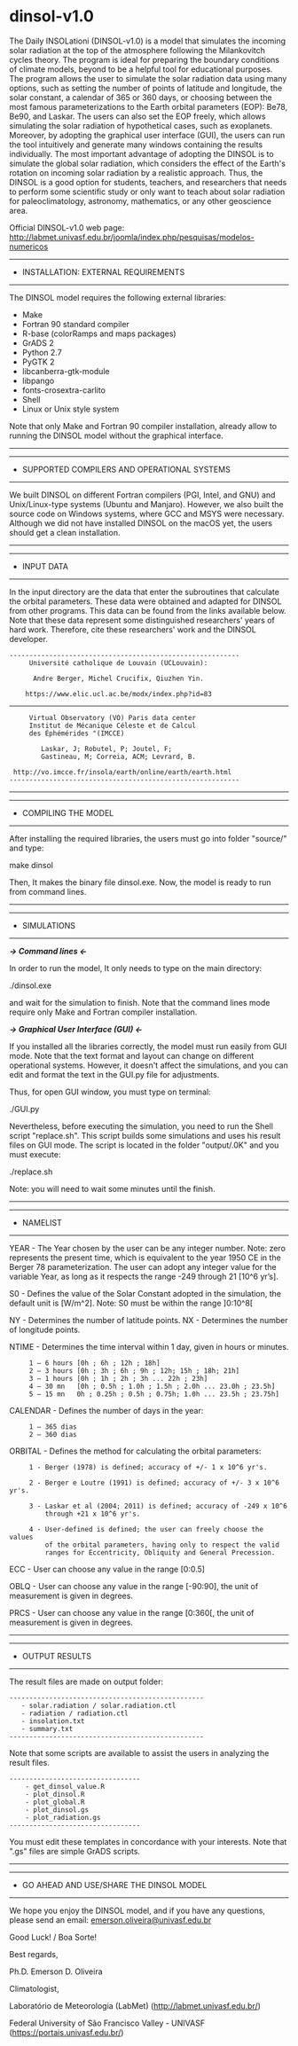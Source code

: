 # dinsol-v1.0

The Daily INSOLationi (DINSOL-v1.0) is a model that simulates the incoming solar radiation at the top of the atmosphere following the Milankovitch cycles theory. The program is ideal for preparing the boundary conditions of climate models, beyond to be a helpful tool for educational purposes. The program allows the user to simulate the solar radiation data using many options, such as setting the number of points of latitude and longitude, the solar constant, a calendar of 365 or 360 days, or choosing between the most famous parameterizations to the Earth orbital parameters (EOP): Be78, Be90, and Laskar. The users can also set the EOP freely, which allows simulating the solar radiation of hypothetical cases, such as exoplanets. Moreover, by adopting the graphical user interface (GUI), the users can run the tool intuitively and generate many windows containing the results individually. The most important advantage of adopting the DINSOL is to simulate the global solar radiation, which considers the effect of the Earth's rotation on incoming solar radiation by a realistic approach. Thus, the DINSOL is a good option for students, teachers, and researchers that needs to perform some scientific study or only want to teach about solar radiation for paleoclimatology, astronomy, mathematics, or any other geoscience area.

Official DINSOL-v1.0 web page: http://labmet.univasf.edu.br/joomla/index.php/pesquisas/modelos-numericos

 ***************************************
 * INSTALLATION: EXTERNAL REQUIREMENTS 
 ***************************************

 The DINSOL model requires the following external libraries:

   - Make
   - Fortran 90 standard compiler
   - R-base (colorRamps and maps packages)
   - GrADS 2
   - Python 2.7
   - PyGTK 2
   - libcanberra-gtk-module
   - libpango
   - fonts-crosextra-carlito
   - Shell
   - Linux or Unix style system
  
 Note that only Make and Fortran 90 compiler installation, 
 already allow to running the DINSOL model without the 
 graphical interface.  

 ---------------------------------------------------------------------------- 
 ***********************************************
 * SUPPORTED COMPILERS AND OPERATIONAL SYSTEMS 
 ***********************************************

 We built DINSOL on different Fortran compilers (PGI, Intel, and GNU) 
 and Unix/Linux-type systems (Ubuntu and Manjaro). However, we also 
 built the source code on Windows systems, where GCC and  MSYS were 
 necessary. Although we did not have installed DINSOL on the macOS yet,
 the users should get a clean installation.

 ----------------------------------------------------------------------------
 ************** 
 * INPUT DATA 
 **************

 In the input directory are the data that enter the subroutines that 
 calculate the orbital parameters. These data were obtained and adapted
 for DINSOL from other programs. This data can be found from the links
 available below. Note that these data represent some distinguished 
 researchers' years of hard work. Therefore, cite these researchers' 
 work and the DINSOL developer.

    ----------------------------------------------------------
         Université catholique de Louvain (UCLouvain):

          Andre Berger, Michel Crucifix, Qiuzhen Yin.

        https://www.elic.ucl.ac.be/modx/index.php?id=83
   ----------------------------------------------------------

         Virtual Observatory (VO) Paris data center 
         Institut de Mécanique Céleste et de Calcul
         des Éphémérides "(IMCCE)

            Laskar, J; Robutel, P; Joutel, F; 
            Gastineau, M; Correia, ACM; Levrard, B.

     http://vo.imcce.fr/insola/earth/online/earth/earth.html
    ----------------------------------------------------------
    
 ---------------------------------------------------------------------------- 
 *********************** 
 * COMPILING THE MODEL 
 ***********************

 After installing the required libraries, the users must go into folder
 "source/" and type:

   make dinsol
 
 Then, It makes the binary file dinsol.exe. Now, the model is ready to
 run from command lines.
 
 ---------------------------------------------------------------------------- 
 *************** 
 * SIMULATIONS 
 ***************
 
 ***-> Command lines <-***
 
 In order to run the model, It only needs to type on the main directory:

   ./dinsol.exe

 and wait for the simulation to finish. Note that the command lines mode
 require only Make and Fortran compiler installation.


 ***-> Graphical User Interface (GUI) <-***
 
 If you installed all the libraries correctly, the model must run easily 
 from GUI mode. Note that the text format and layout can change on different 
 operational systems. However, it doesn't affect the simulations, and you
 can edit and format the text in the GUI.py file for adjustments. 
 
 Thus, for open GUI window, you must type on terminal:

 ./GUI.py

 Nevertheless, before executing the simulation, you need to run the Shell 
 script "replace.sh". This script builds some simulations and uses his result
 files on GUI mode. The script is located in the folder "output/.0K" and
 you must execute:

 ./replace.sh

 Note: you will need to wait some minutes until the finish.
 
 ----------------------------------------------------------------------------   
 *************** 
 *  NAMELIST   
 ***************
 
 YEAR  - The Year chosen by the user can be any integer number. Note: zero
         represents the present time, which is equivalent to the year 
         1950 CE in the Berger 78 parameterization. The user can adopt 
         any integer value for the variable Year, as long as it respects
         the range -249 through 21 [10^6 yr’s].

 S0    - Defines the value of the Solar Constant adopted in the simulation, 
         the default unit is [W/m^2]. Note: S0 must be within the range
         ]0:10^8[

 NY    - Determines the number of latitude points.
 NX    - Determines the number of longitude points. 

 NTIME - Determines the time interval within 1 day, given in hours or 
         minutes.

         1 – 6 hours [0h ; 6h ; 12h ; 18h]
         2 – 3 hours [0h ; 3h ; 6h ; 9h ; 12h; 15h ; 18h; 21h]
         3 – 1 hours [0h ; 1h ; 2h ; 3h ... 22h ; 23h]
         4 – 30 mn   [0h ; 0.5h ; 1.0h ; 1.5h ; 2.0h ... 23.0h ; 23.5h]
         5 – 15 mn   0h ; 0.25h ; 0.5h ; 0.75h; 1.0h ... 23.5h ; 23.75h]

 CALENDAR - Defines the number of days in the year:

         1 – 365 dias
         2 – 360 dias
         
 ORBITAL - Defines the method for calculating the orbital parameters:

         1 - Berger (1978) is defined; accuracy of +/- 1 x 10^6 yr's.
         
         2 - Berger e Loutre (1991) is defined; accuracy of +/- 3 x 10^6 yr's.

         3 - Laskar et al (2004; 2011) is defined; accuracy of -249 x 10^6
             through +21 x 10^6 yr's.
             
         4 - User-defined is defined; the user can freely choose the values 
             of the orbital parameters, having only to respect the valid 
             ranges for Eccentricity, Obliquity and General Precession.

   ECC  - User can choose any value in the range [0:0.5]

   OBLQ - User can choose any value in the range [-90:90], the unit of 
          measurement is given in degrees.

   PRCS - User can choose any value in the range [0:360[, the unit of 
          measurement is given in degrees.
           
 ----------------------------------------------------------------------------   
 ******************** 
 *  OUTPUT RESULTS  
 ********************

 The result files are made on output folder:
 
    -------------------------------------------------
       - solar.radiation / solar.radiation.ctl
       - radiation / radiation.ctl
       - insolation.txt
       - summary.txt
    -------------------------------------------------    

 Note that some scripts are available to assist the users in analyzing the
 result files.
 
    ---------------------------------
        - get_dinsol_value.R
        - plot_dinsol.R
        - plot_global.R
        - plot_dinsol.gs
        - plot_radiation.gs
    ---------------------------------
 
 You must edit these templates in concordance with your interests. Note that
 ".gs" files are simple GrADS scripts.
 
 ----------------------------------------------------------------------------   

 ********************************************* 
 *  GO AHEAD AND USE/SHARE THE DINSOL MODEL  
 *********************************************

 We hope you enjoy the DINSOL model, and if you have any questions, please 
 send an email: emerson.oliveira@univasf.edu.br

 Good Luck! / Boa Sorte!

 Best regards,

 Ph.D. Emerson D. Oliveira
 
 Climatologist, 
 
 Laboratório de Meteorologia (LabMet) (http://labmet.univasf.edu.br/)
 
 Federal University of São Francisco Valley - UNIVASF (https://portais.univasf.edu.br/)



